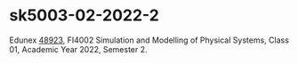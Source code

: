 # sk5003-02-2022-2
Edunex [48923](https://edunex.itb.ac.id/courses/48923/preview), FI4002 Simulation and Modelling of Physical Systems, Class 01, Academic Year 2022, Semester 2.
